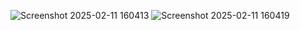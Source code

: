 ![Screenshot 2025-02-11 160413](https://github.com/user-attachments/assets/262bf04b-6e74-432b-a0a2-6dd04b4050dd)
![Screenshot 2025-02-11 160419](https://github.com/user-attachments/assets/48793d25-a7d4-4ec4-a4d0-977bec1debd3)
